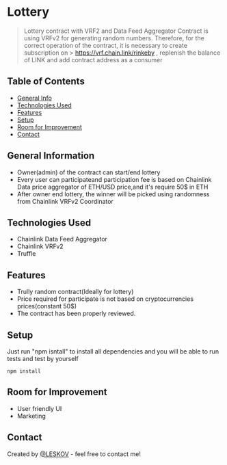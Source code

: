 # Lottery
> Lottery contract with VRF2 and Data Feed Aggregator
> Contract is using VRFv2 for generating random numbers. Therefore, for the correct operation of the contract, it is necessary to create subscription on > https://vrf.chain.link/rinkeby , replenish the balance of LINK and add contract address as a consumer

## Table of Contents
* [General Info](#general-information)
* [Technologies Used](#technologies-used)
* [Features](#features)
* [Setup](#setup)
* [Room for Improvement](#room-for-improvement)
* [Contact](#contact)



## General Information
- Owner(admin) of the contract can start/end lottery
- Every user can participateand participation fee is based on Chainlink Data price aggregator of ETH/USD price,and it's require 50$ in ETH
- After owner end lottery, the winner will be picked using randomness from Chainlink VRFv2 Coordinator



## Technologies Used
- Chainlink Data Feed Aggregator
- Chainlink VRFv2
- Truffle


## Features
- Trully random contract(Ideally for lottery)
- Price required for participate is not based on cryptocurrencies prices(constant 50$)
- The contract has been properly reviewed.



## Setup

Just run "npm isntall" to install all dependencies and you will be able to run tests and test by yourself
```
npm install
```


## Room for Improvement
- User friendly UI
- Marketing


## Contact
Created by [@LESKOV](https://www.linkedin.com/in/ivan-lieskov-4b5664189/) - feel free to contact me!
